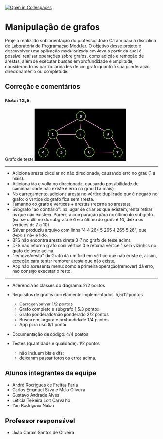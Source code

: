 [![Open in Codespaces](https://classroom.github.com/assets/launch-codespace-f4981d0f882b2a3f0472912d15f9806d57e124e0fc890972558857b51b24a6f9.svg)](https://classroom.github.com/open-in-codespaces?assignment_repo_id=10524088)
# Manipulação de grafos
Projeto realizado sob orientação do professor João Caram para a disciplina de Laboratório de Programação Modular. O objetivo desse projeto é desenvolver uma aplicação modularizada em Java a partir da qual é possível realizar operações sobre grafos, como adição e remoção de arestas, além de executar buscas em profundidade e amplitude, considerando as particularidades de um grafo quanto à sua ponderação, direcionamento ou completude. 

## Correção e comentários

### Nota: 12,5

Grafo de teste 
![Grafo de teste](docs/grafoTeste.png)

---

- Adiciona aresta circular no não direcionado, causando erro no grau (1 a mais).
- Adiciona ida e volta no direcionado, causando possibilidade de caminhar onde não existe e erro no grau (1 a mais).
- No carregamento, adiciona aresta no vértice duplicado que é negado no grafo: o vértice do grafo fica sem aresta.
- Tamanho do grafo é vértices + arestas (retorna só arestas)
- Subgrafo "ao contrário": no lugar de criar os que existem, tenta retirar os que não existem. Porém, a comparação pára no último do subgrafo. (ex: se o último do subgrafo é 6 e o último do grafo é 10, deixa os vértices de 7 a 10)
- Salvar produziu arquivo com linha "4 4 264 5 265 4 265 5 26", que depois não é lido.
- BFS não encontra aresta direta 3-7 no grafo de teste acima
- DFS não retorna grafo com vértice 0 e retorna vértice 1 sem vizinhos no grafo de teste acima.
- "removeAresta" do Grafo dá um find em vértice que não existe e, assim, exceção para tentar remover aresta que não existe.
- App não apresenta menu: como a primeira operação(remover) dá erro, não consigo executar o resto.
---

- Aderência às classes do diagrama: 2/2 pontos
- Requisitos de grafos corretamente implementados: 5,5/12 pontos
  - Carregar/salvar		1/2 pontos
  - Grafo completo e subgrafo 1,5/3 pontos
  - Grafo ponderado/não ponderado 2/2 pontos
  - Busca em largura e profundidade 1/4 pontos
  - App para uso 0/1 ponto
- Documentação de código: 4/4 pontos
  
- Testes (quantidade e qualidade): 1/2 pontos
  - não incluem bfs e dfs; 
  - deixaram passar toros os erros acima.

## Alunos integrantes da equipe

* André Rodrigues de Freitas Faria
* Carlos Emanuel Silva e Melo Oliveira
* Gustavo Andrade Alves
* Letícia Teixeira Lott Carvalho
* Yan Rodrigues Nalon

## Professor responsável

* João Caram Santos de Oliveira

